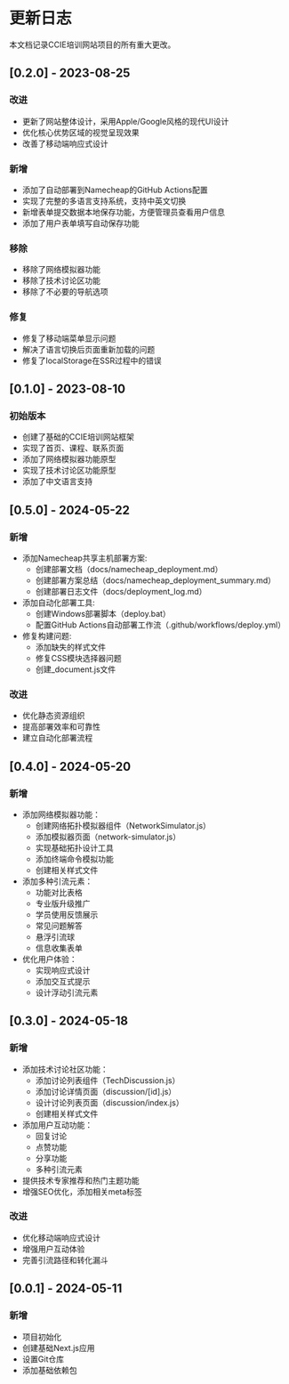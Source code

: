 # 更新日志

本文档记录CCIE培训网站项目的所有重大更改。

## [0.2.0] - 2023-08-25

### 改进

- 更新了网站整体设计，采用Apple/Google风格的现代UI设计
- 优化核心优势区域的视觉呈现效果
- 改善了移动端响应式设计

### 新增

- 添加了自动部署到Namecheap的GitHub Actions配置
- 实现了完整的多语言支持系统，支持中英文切换
- 新增表单提交数据本地保存功能，方便管理员查看用户信息
- 添加了用户表单填写自动保存功能

### 移除

- 移除了网络模拟器功能
- 移除了技术讨论区功能
- 移除了不必要的导航选项

### 修复

- 修复了移动端菜单显示问题
- 解决了语言切换后页面重新加载的问题
- 修复了localStorage在SSR过程中的错误

## [0.1.0] - 2023-08-10

### 初始版本

- 创建了基础的CCIE培训网站框架
- 实现了首页、课程、联系页面
- 添加了网络模拟器功能原型
- 实现了技术讨论区功能原型
- 添加了中文语言支持

## [0.5.0] - 2024-05-22

### 新增
- 添加Namecheap共享主机部署方案:
  - 创建部署文档（docs/namecheap_deployment.md）
  - 创建部署方案总结（docs/namecheap_deployment_summary.md）
  - 创建部署日志文件（docs/deployment_log.md）
- 添加自动化部署工具:
  - 创建Windows部署脚本（deploy.bat）
  - 配置GitHub Actions自动部署工作流（.github/workflows/deploy.yml）
- 修复构建问题:
  - 添加缺失的样式文件
  - 修复CSS模块选择器问题
  - 创建_document.js文件

### 改进
- 优化静态资源组织
- 提高部署效率和可靠性
- 建立自动化部署流程

## [0.4.0] - 2024-05-20

### 新增
- 添加网络模拟器功能：
  - 创建网络拓扑模拟器组件（NetworkSimulator.js）
  - 添加模拟器页面（network-simulator.js）
  - 实现基础拓扑设计工具
  - 添加终端命令模拟功能
  - 创建相关样式文件
- 添加多种引流元素：
  - 功能对比表格
  - 专业版升级推广
  - 学员使用反馈展示
  - 常见问题解答
  - 悬浮引流球
  - 信息收集表单
- 优化用户体验：
  - 实现响应式设计
  - 添加交互式提示
  - 设计浮动引流元素

## [0.3.0] - 2024-05-18

### 新增
- 添加技术讨论社区功能：
  - 添加讨论列表组件（TechDiscussion.js）
  - 添加讨论详情页面（discussion/[id].js）
  - 设计讨论列表页面（discussion/index.js）
  - 创建相关样式文件
- 添加用户互动功能：
  - 回复讨论
  - 点赞功能
  - 分享功能
  - 多种引流元素
- 提供技术专家推荐和热门主题功能
- 增强SEO优化，添加相关meta标签

### 改进
- 优化移动端响应式设计
- 增强用户互动体验
- 完善引流路径和转化漏斗

## [0.0.1] - 2024-05-11

### 新增
- 项目初始化
- 创建基础Next.js应用
- 设置Git仓库
- 添加基础依赖包 